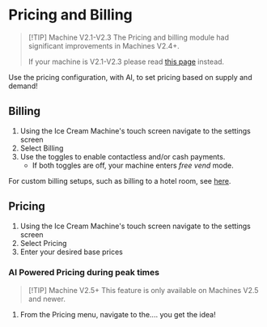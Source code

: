 # Pricing and Billing <Badge type="tip" text="^V2.4" />

> [!TIP] Machine V2.1-V2.3
> The Pricing and billing module had significant improvements in Machines V2.4+.
>
> If your machine is V2.1-V2.3 please read [this page](pricing-v2.1-v2.3) instead.

Use the pricing configuration, with AI, to set pricing based on supply and demand!

## Billing

1. Using the Ice Cream Machine's touch screen navigate to the settings screen
2. Select Billing
3. Use the toggles to enable contactless and/or cash payments.
    - If both toggles are off, your machine enters *free vend* mode.

For custom billing setups, such as billing to a hotel room, see [here](pricing-custom).

## Pricing

1. Using the Ice Cream Machine's touch screen navigate to the settings screen
2. Select Pricing
3. Enter your desired base prices

### AI Powered Pricing during peak times <Badge type="tip" text="^V2.5" />

> [!TIP] Machine V2.5+
> This feature is only available on Machines V2.5 and newer.

1. From the Pricing menu, navigate to the.... you get the idea!
